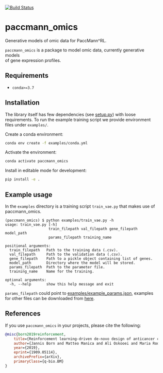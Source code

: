 [![Build Status](https://travis-ci.org/PaccMann/paccmann_omics.svg?branch=master)](https://travis-ci.org/PaccMann/paccmann_omics)
# paccmann_omics

Generative models of omic data for PaccMann^RL.

`paccmann_omics` is a package to model omic data, currently generative models  
of gene expression profiles.

## Requirements

- `conda>=3.7`

## Installation

The library itself has few dependencies (see [setup.py](setup.py)) with loose requirements. 
To run the example training script we provide environment files under `examples/`.

Create a conda environment:

```sh
conda env create -f examples/conda.yml
```

Activate the environment:

```sh
conda activate paccmann_omics
```

Install in editable mode for development:

```sh
pip install -e .
```

## Example usage

In the `examples` directory is a training script `train_vae.py` that makes use
of paccmann_omics.

```console
(paccmann_omics) $ python examples/train_vae.py -h
usage: train_vae.py [-h]
                    train_filepath val_filepath gene_filepath model_path
                    params_filepath training_name

positional arguments:
  train_filepath   Path to the training data (.csv).
  val_filepath     Path to the validation data (.csv).
  gene_filepath    Path to a pickle object containing list of genes.
  model_path       Directory where the model will be stored.
  params_filepath  Path to the parameter file.
  training_name    Name for the training.

optional arguments:
  -h, --help       show this help message and exit
```

`params_filepath` could point to [examples/example_params.json](examples/example_params.json), examples for other files can be downloaded from [here](https://ibm.box.com/v/paccmann-pytoda-data).

## References

If you use `paccmann_omics` in your projects, please cite the following:

```bib
@misc{born2019reinforcement,
    title={Reinforcement learning-driven de-novo design of anticancer compounds conditioned on biomolecular profiles},
    author={Jannis Born and Matteo Manica and Ali Oskooei and Maria Rodriguez Martinez},
    year={2019},
    eprint={1909.05114},
    archivePrefix={arXiv},
    primaryClass={q-bio.BM}
}
```
